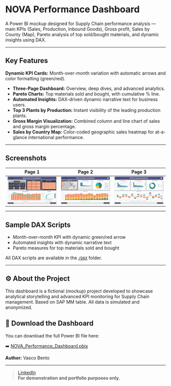 # NOVA Performance Dashboard

A Power BI mockup designed for Supply Chain performance analysis — main KPIs (Sales, Production, Inbound Goods), Gross profit, Sales by County (Map),  Pareto analysis of top sold/bought materials, and dynamic insights using DAX.

---

##  **Key Features**
 **Dynamic KPI Cards:** Month-over-month variation with automatic arrows and color formatting (green/red).
- **Three-Page Dashboard:** Overview, deep dives, and advanced analytics.
- **Pareto Charts:** Top materials sold and bought, with cumulative % line.
- **Automated Insights:** DAX-driven dynamic narrative text for business users.
- **Top 3 Plants by Production:** Instant visibility of the leading production plants.
- **Gross Margin Visualization:** Combined column and line chart of sales and gross margin percentage.
- **Sales by Country Map:** Color-coded geographic sales heatmap for at-a-glance international performance.

---

##  **Screenshots**
| Page 1 | Page 2 | Page 3 |
|--------|--------|--------|
| ![](NOVA%20Performance%20Dashboard_Mockup%20Pag.1.png) | ![](NOVA%20Performance%20Dashboard_Mockup%20Pag.2.png) | ![](NOVA%20Performance%20Dashboard_Mockup%20Pag.3.png) |

---

##  **Sample DAX Scripts**
- Month-over-month KPI with dynamic green/red arrow  
- Automated insights with dynamic narrative text  
- Pareto measures for top materials sold and bought

All DAX scripts are available in the [`/DAX`](DAX) folder.

---

## ⚙️ **About the Project**
This dashboard is a fictional (mockup) project developed to showcase analytical storytelling and advanced KPI monitoring for Supply Chain management.
Based on SAP MM table. 
All data is simulated and anonymized.

## 📂 Download the Dashboard

You can download the full Power BI file here:

➡️ [NOVA_Performance_Dashboard.pbix](NOVA%20Performance%20Dashboard_Mockup.pbixx)


**Author:** Vasco Bento

---

> [LinkedIn](https://www.linkedin.com/in/vasco--bento)  
> **For demonstration and portfolio purposes only.**

